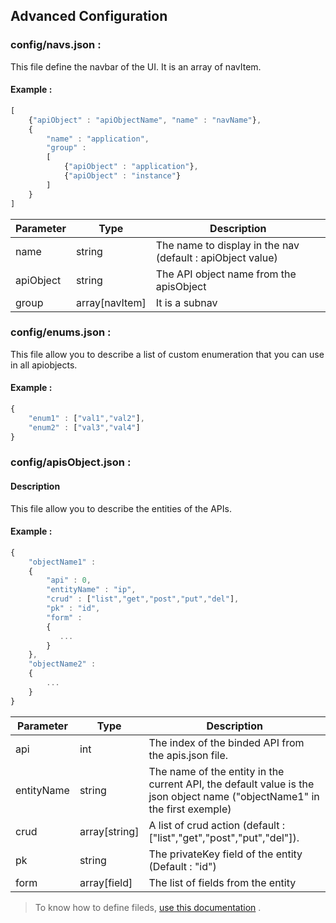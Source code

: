 ﻿## Advanced Configuration

### config/navs.json :
This file define the navbar of the UI. It is an array of navItem.
#### Example :
```javascript
[
	{"apiObject" : "apiObjectName", "name" : "navName"},
	{
		"name" : "application", 
		"group" : 
		[
			{"apiObject" : "application"},
			{"apiObject" : "instance"}
		]
	}
]
```
Parameter   | Type          | Description
------------|---------------|------------
name        | string        | The name to display in the nav (default : apiObject value)
apiObject   | string        | The API object name from the apisObject
group       | array[navItem]| It is a subnav

### config/enums.json :
This file allow you to describe a list of custom enumeration that you can use in all apiobjects.
#### Example :
```javascript
{
	"enum1" : ["val1","val2"],
	"enum2" : ["val3","val4"]
}
```
### config/apisObject.json :
#### Description
This file allow you to describe the entities of the APIs.

#### Example :
```javascript
{
	"objectName1" : 
	{
		"api" : 0, 
		"entityName" : "ip",
		"crud" : ["list","get","post","put","del"],
		"pk" : "id",
		"form" : 
		{ 
           ...
		}
	},
	"objectName2" :  
	{ 
		...
	}
}
```
Parameter   | Type          | Description
------------|---------------|------------
api         | int           | The index of the binded API from the apis.json file.
entityName  | string        | The name of the entity in the current API, the default value is the json object name ("objectName1" in the first exemple)
crud        | array[string] | A list of crud action (default : ["list","get","post","put","del"]).
pk          | string        | The privateKey field of the entity (Default : "id")
form        | array[field]  | The list of fields from the entity

> To know how to define fileds, [use this documentation](apisObject.md) .
